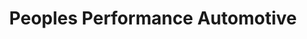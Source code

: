 ---
title: "Peoples Performance Automotive"
url: /champaign/peoples-performance-automotive/
shop: car repair
---